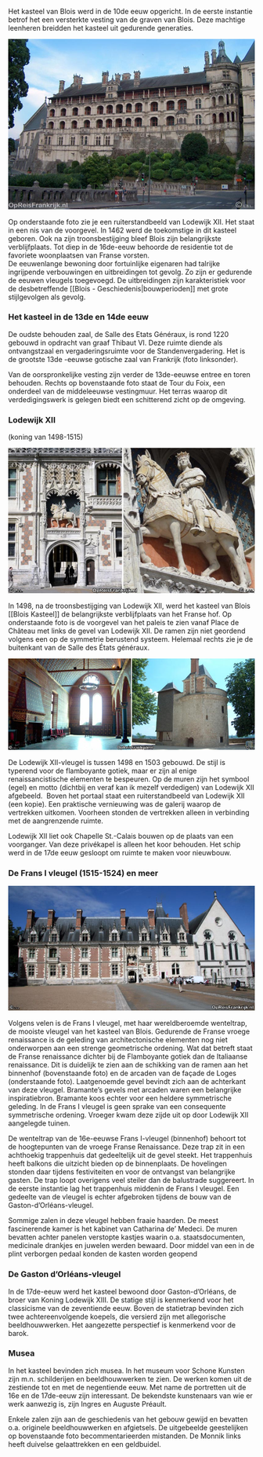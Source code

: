 Het kasteel van Blois werd in de 10de eeuw opgericht. In de eerste instantie betrof het een versterkte vesting van de graven van Blois. Deze machtige leenheren breidden het kasteel uit gedurende generaties.

![](media_loire/kasteelBloisFacade.jpg)

Op onderstaande foto zie je een ruiterstandbeeld van Lodewijk XII. Het staat in een nis van de voorgevel. In 1462 werd de toekomstige in dit kasteel geboren. Ook na zijn troonsbestijging bleef Blois zijn belangrijkste verblijfplaats. Tot diep in de 16de-eeuw behoorde de residentie tot de favoriete woonplaatsen van Franse vorsten.  
De eeuwenlange bewoning door fortuinlijke eigenaren had talrijke ingrijpende verbouwingen en uitbreidingen tot gevolg. Zo zijn er gedurende de eeuwen vleugels toegevoegd. De uitbreidingen zijn karakteristiek voor de desbetreffende [[Blois - Geschiedenis|bouwperioden]] met grote stijlgevolgen als gevolg.

### Het kasteel in de 13de en 14de eeuw

De oudste behouden zaal, de Salle des Etats Généraux, is rond 1220 gebouwd in opdracht van graaf Thibaut VI. Deze ruimte diende als ontvangstzaal en vergaderingsruimte voor de Standenvergadering. Het is de grootste 13de -eeuwse gotische zaal van Frankrijk (foto linksonder).

Van de oorspronkelijke vesting zijn verder de 13de-eeuwse entree en toren behouden. Rechts op bovenstaande foto staat de Tour du Foix, een onderdeel van de middeleeuwse vestingmuur. Het terras waarop dit verdedigingswerk is gelegen biedt een schitterend zicht op de omgeving.

### Lodewijk XII

(koning van 1498-1515)

![](media_loire/kasteelBloisLodewijkXII2.jpg)

In 1498, na de troonsbestijging van Lodewijk XII, werd het kasteel van Blois [[Blois Kasteel]] de belangrijkste verblijfplaats van het Franse hof. Op onderstaande foto is de voorgevel van het paleis te zien vanaf Place de Château met links de gevel van Lodewijk XII. De ramen zijn niet geordend volgens een op de symmetrie berustend systeem. Helemaal rechts zie je de buitenkant van de Salle des États généraux.

![](media_loire/kasteelBloisSalle.jpg)

De Lodewijk XII-vleugel is tussen 1498 en 1503 gebouwd. De stijl is typerend voor de flamboyante gotiek, maar er zijn al enige renaissancistische elementen te bespeuren. Op de muren zijn het symbool (egel) en motto (dichtbij en veraf kan ik mezelf verdedigen) van Lodewijk XII afgebeeld.  Boven het portaal staat een ruiterstandbeeld van Lodewijk XII (een kopie). Een praktische vernieuwing was de galerij waarop de vertrekken uitkomen. Voorheen stonden de vertrekken alleen in verbinding met de aangrenzende ruimte.

Lodewijk XII liet ook Chapelle St.-Calais bouwen op de plaats van een voorganger. Van deze privékapel is alleen het koor behouden. Het schip werd in de 17de eeuw gesloopt om ruimte te maken voor nieuwbouw.

### **De Frans I vleugel (1515-1524) en meer**

![](media_loire/kasteelblois2.jpg)

Volgens velen is de Frans I vleugel, met haar wereldberoemde wenteltrap, de mooiste vleugel van het kasteel van Blois.
Gedurende de Franse vroege renaissance is de geleding van architectonische elementen nog niet onderworpen aan een strenge geometrische ordening. Wat dat betreft staat de Franse renaissance dichter bij de Flamboyante gotiek dan de Italiaanse renaissance. Dit is duidelijk te zien aan de schikking van de ramen aan het binnenhof (bovenstaande foto) en de arcaden van de façade de Loges (onderstaande foto). Laatgenoemde gevel bevindt zich aan de achterkant van deze vleugel. Bramante’s gevels met arcaden waren een belangrijke inspiratiebron. Bramante koos echter voor een heldere symmetrische geleding. In de Frans I vleugel is geen sprake van een consequente symmetrische ordening. Vroeger kwam deze zijde uit op door Lodewijk XII aangelegde tuinen.

De wenteltrap van de 16e-eeuwse Frans I-vleugel (binnenhof) behoort tot de hoogtepunten van de vroege Franse Renaissance. Deze trap zit in een achthoekig trappenhuis dat gedeeltelijk uit de gevel steekt. Het trappenhuis heeft balkons die uitzicht bieden op de binnenplaats. De hovelingen stonden daar tijdens festiviteiten en voor de ontvangst van belangrijke gasten. De trap loopt overigens veel steiler dan de balustrade suggereert. In de eerste instantie lag het trappenhuis middenin de Frans I vleugel. Een gedeelte van de vleugel is echter afgebroken tijdens de bouw van de Gaston-d’Orléans-vleugel.

Sommige zalen in deze vleugel hebben fraaie haarden. De meest fascinerende kamer is het kabinet van Catharina de’ Medeci. De muren bevatten achter panelen verstopte kastjes waarin o.a. staatsdocumenten, medicinale drankjes en juwelen werden bewaard. Door middel van een in de plint verborgen pedaal konden de kasten worden geopend

### De Gaston d’Orléans-vleugel

In de 17de-eeuw werd het kasteel bewoond door Gaston-d’Orléans, de broer van Koning Lodewijk XIII. De statige stijl is kenmerkend voor het classicisme van de zeventiende eeuw. Boven de statietrap bevinden zich twee achtereenvolgende koepels, die versierd zijn met allegorische beeldhouwwerken. Het aangezette perspectief is kenmerkend voor de barok.

### Musea

In het kasteel bevinden zich musea. In het museum voor Schone Kunsten zijn m.n. schilderijen en beeldhouwwerken te zien. De werken komen uit de zestiende tot en met de negentiende eeuw. Met name de portretten uit de 16e en de 17de-eeuw zijn interessant. De bekendste kunstenaars van wie er werk aanwezig is, zijn Ingres en Auguste Préault.

Enkele zalen zijn aan de geschiedenis van het gebouw gewijd en bevatten o.a. originele beeldhouwwerken en afgietsels. De uitgebeelde geestelijken op bovenstaande foto becommentarieerden mistanden. De Monnik links heeft duivelse gelaattrekken en een geldbuidel.

